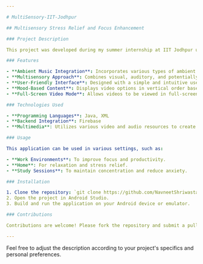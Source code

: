 ```yaml
---

# MultiSensory-IIT-Jodhpur

## Multisensory Stress Relief and Focus Enhancement

### Project Description

This project was developed during my summer internship at IIT Jodhpur under the guidance of Prof. Anuj Pal Kapoor. The aim of this project is to create an application that leverages multisensory concepts to relieve stress, enhance focus, and promote overall happiness.

### Features

- **Ambient Music Integration**: Incorporates various types of ambient music to help users relax and concentrate.
- **Multisensory Approach**: Combines visual, auditory, and potentially tactile stimuli to create a calming environment.
- **User-Friendly Interface**: Designed with a simple and intuitive user interface for easy navigation and use.
- **Mood-Based Content**: Displays video options in vertical order based on the user's mood score, ensuring personalized content delivery.
- **Full-Screen Video Mode**: Allows videos to be viewed in full-screen portrait mode for an immersive experience.

### Technologies Used

- **Programming Languages**: Java, XML
- **Backend Integration**: Firebase
- **Multimedia**: Utilizes various video and audio resources to create a multisensory experience.

### Usage

This application can be used in various settings, such as:

- **Work Environments**: To improve focus and productivity.
- **Home**: For relaxation and stress relief.
- **Study Sessions**: To maintain concentration and reduce anxiety.

### Installation

1. Clone the repository: `git clone https://github.com/NavneetShriwastav/MultiSensory-IIT-Jodhpur.git`
2. Open the project in Android Studio.
3. Build and run the application on your Android device or emulator.

### Contributions

Contributions are welcome! Please fork the repository and submit a pull request with your enhancements.

---
```


Feel free to adjust the description according to your project's specifics and personal preferences.
